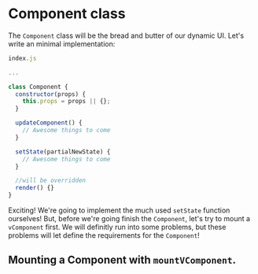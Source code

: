 # Component class

The `Component` class will be the bread and butter of our dynamic UI. Let's write an minimal 
implementation: 

```javascript
index.js

...

class Component {
  constructor(props) {
    this.props = props || {};
  }

  updateComponent() {
    // Awesome things to come
  }

  setState(partialNewState) {
    // Awesome things to come
  }

  //will be overridden
  render() {}
}

```

Exciting! We're going to implement the much used `setState` function ourselves! But, before
we're going finish the `Component`, let's try to mount a `vComponent` first. We will definitly
run into some problems, but these problems will let define the requirements for the `Component`!

## Mounting a Component with `mountVComponent`.


